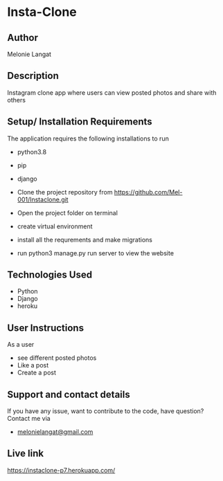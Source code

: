 # Insta-Clone


## Author
Melonie Langat

## Description 
Instagram clone  app where users can view posted photos and share with others
## Setup/ Installation Requirements
The application requires the following installations to run
* python3.8
* pip
* django

* Clone the project repository from https://github.com/Mel-001/Instaclone.git
* Open the project folder on terminal
* create virtual environment
* install all the requrements and make migrations
* run python3 manage.py run server to view the website
## Technologies Used
* Python 
* Django
* heroku
## User Instructions 
As a user
* see different posted photos
* Like a post
* Create a post


## Support and contact details 
If you have any issue, want to contribute to the code, have question?
Contact me via
* melonielangat@gmail.com

## Live link
https://instaclone-p7.herokuapp.com/